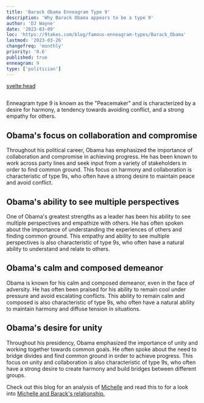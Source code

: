 ```yaml
---
title: 'Barack Obama Enneagram Type 9'
description: 'Why Barack Obama appears to be a type 9'
author: 'DJ Wayne'
date: '2023-03-09'
loc: 'https://9takes.com/blog/famous-enneagram-types/Barack_Obama'
lastmod: '2023-03-26'
changefreq: 'monthly'
priority: '0.6'
published: true
enneagram: 9
type: ['politician']
---
```


<svelte:head>

  <meta property="og:image" content="https://9takes.com/types/9s/Barack_Obama.webp" />
  <link rel="canonical" href="https://9takes.com/blog/famous-enneagram-types/Barack_Obama">
</svelte:head>
<script>
	import  PopCard  from "../../lib/components/atoms/PopCard.svelte";
</script> 
<div
	style="display: flex;
    justify-content: center;
	"
>
	<PopCard
		image={`/types/9s/Barack_Obama.webp`}
		showIcon={false}
		text="Barack Obama"
		subtext=""
	/>
</div>

Enneagram type 9 is known as the "Peacemaker" and is characterized by a desire for harmony, a tendency towards avoiding conflict, and a strong empathy for others.

## Obama's focus on collaboration and compromise

Throughout his political career, Obama has emphasized the importance of collaboration and compromise in achieving progress. He has been known to work across party lines and seek input from a variety of stakeholders in order to find common ground. This focus on harmony and collaboration is characteristic of type 9s, who often have a strong desire to maintain peace and avoid conflict.

## Obama's ability to see multiple perspectives

One of Obama's greatest strengths as a leader has been his ability to see multiple perspectives and empathize with others. He has often spoken about the importance of understanding the experiences of others and finding common ground. This empathy and ability to see multiple perspectives is also characteristic of type 9s, who often have a natural ability to understand and relate to others.

## Obama's calm and composed demeanor

Obama is known for his calm and composed demeanor, even in the face of adversity. He has often been praised for his ability to remain cool under pressure and avoid escalating conflicts. This ability to remain calm and composed is also characteristic of type 9s, who often have a natural ability to maintain harmony and diffuse tension in situations.

## Obama's desire for unity

Throughout his presidency, Obama emphasized the importance of unity and working together towards common goals. He often spoke about the need to bridge divides and find common ground in order to achieve progress. This focus on unity and collaboration is also characteristic of type 9s, who often have a strong desire to create harmony and build bridges between different groups.

Check out this blog for an analysis of <a href="/blog/famous-enneagram-types/Michelle_Obama">Michelle</a> and read this to for a look into <a href="https://www.truity.com/blog/what-obamas-can-teach-us-about-type-1type-9-enneagram-couple" target="_blank">Michelle and Barack's relationship.</a>
